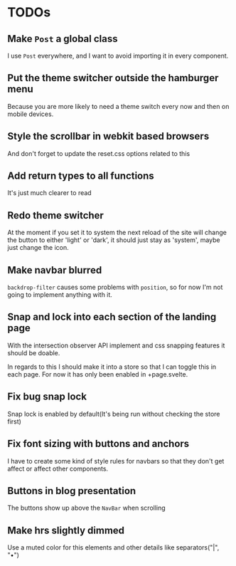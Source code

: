 # TODOs

## Make `Post` a global class

I use `Post` everywhere, and I want to avoid importing it in every component.

## Put the theme switcher outside the hamburger menu

Because you are more likely to need a theme switch every now and then on mobile
devices.

## Style the scrollbar in webkit based browsers

And don't forget to update the reset.css options related to this

## Add return types to all functions

It's just much clearer to read

## Redo theme switcher

At the moment if you set it to system the next reload of the site will change
the button to either 'light' or 'dark', it should just stay as 'system', maybe
just change the icon.

## Make navbar blurred

`backdrop-filter` causes some problems with `position`, so for now I'm not
going to implement anything with it.

## Snap and lock into each section of the landing page

With the intersection observer API implement and css snapping features it should
be doable.

In regards to this I should make it into a store so that I can toggle this in
each page. For now it has only been enabled in +page.svelte.

## Fix bug snap lock

Snap lock is enabled by default(It's being run without checking the store first)

## Fix font sizing with buttons and anchors

I have to create some kind of style rules for navbars so that they don't get
affect or affect other components.

## Buttons in blog presentation

The buttons show up above the `NavBar` when scrolling

## Make hrs slightly dimmed

Use a muted color for this elements and other details like separators("|", "•")
